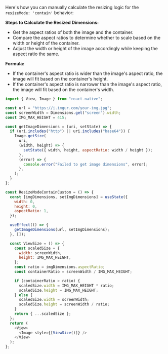 Here's how you can manually calculate the resizing logic for the `resizeMode: 'contain'` behavior:
<br>

**Steps to Calculate the Resized Dimensions:**

- Get the aspect ratios of both the image and the container.
- Compare the aspect ratios to determine whether to scale based on the width or height of the container.
- Adjust the width or height of the image accordingly while keeping the aspect ratio the same.

**Formula:**

- If the container's aspect ratio is wider than the image's aspect ratio, the image will fit based on the container's height.
- If the container's aspect ratio is narrower than the image's aspect ratio, the image will fit based on the container's width.

```js
import { View, Image } from "react-native";

const url = "https://i.imgur.com/your-img.jpg";
const screenWidth = Dimensions.get("screen").width;
const IMG_MAX_HEIGHT = 415;

const getImageDimensions = (uri, setState) => {
  if (uri.includes("http") || uri.includes("base64")) {
    Image.getSize(
      uri,
      (width, height) => {
        setState({ width, height, aspectRatio: width / height });
      },
      (error) => {
        console.error("Failed to get image dimensions", error);
      },
    );
  }
};

const ResizeModeContainCustom = () => {
  const [imgDimensions, setImgDimensions] = useState({
    width: 0,
    height: 0,
    aspectRatio: 1,
  });

  useEffect(() => {
    getImageDimensions(url, setImgDimensions);
  }, []);

  const ViewSize = () => {
    const scaledSize = {
      width: screenWidth,
      height: IMG_MAX_HEIGHT,
    };
    const ratio = imgDimensions.aspectRatio;
    const containerRatio = screenWidth / IMG_MAX_HEIGHT;

    if (containerRatio > ratio) {
      scaledSize.width = IMG_MAX_HEIGHT * ratio;
      scaledSize.height = IMG_MAX_HEIGHT;
    } else {
      scaledSize.width = screenWidth;
      scaledSize.height = screenWidth / ratio;
    }
    return { ...scaledSize };
  };
  return (
    <View>
      <Image style={[ViewSize()]} />
    </View>
  );
};
```
